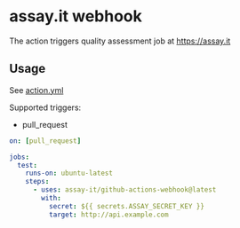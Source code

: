 # assay.it webhook

The action triggers quality assessment job at https://assay.it

## Usage

See [action.yml](action.yml)

Supported triggers:
* pull_request

```yaml
on: [pull_request]

jobs:
  test:
    runs-on: ubuntu-latest
    steps:
      - uses: assay-it/github-actions-webhook@latest
        with:
          secret: ${{ secrets.ASSAY_SECRET_KEY }}
          target: http://api.example.com
```


